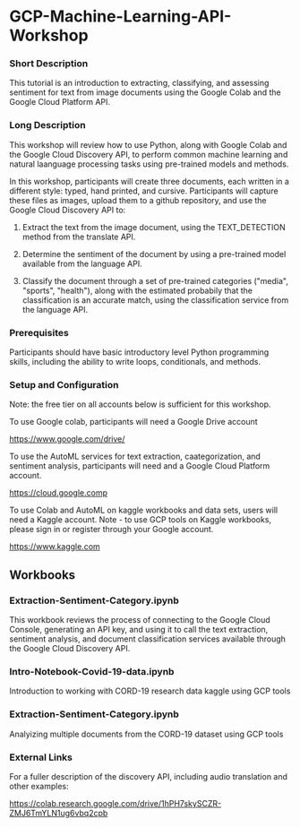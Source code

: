 # GCP-Machine-Learning-API-Workshop

### Short Description
This tutorial is an introduction to extracting, classifying, and assessing sentiment for text from image documents using the Google Colab and the Google Cloud Platform API.

### Long Description
This workshop will review how to use Python, along with Google Colab and the Google Cloud Discovery API, to perform common machine learning and natural laanguage processing tasks using pre-trained models and methods.

In this workshop, participants will create three documents, each written in a different style: typed, hand printed, and cursive. Participants will capture these files as images, upload them to a github repository, and use the Google Cloud Discovery API to:

1) Extract the text from the image document, using the TEXT_DETECTION method from the translate API.

2) Determine the sentiment of the document by using a pre-trained model available from the language API.

3) Classify the document through a set of pre-trained categories ("media", "sports", "health"), along with the estimated probabily that the classification is an accurate match, using the classification service from the language API.

### Prerequisites

Participants should have basic introductory level Python programming skills, including the ability to write loops, conditionals, and methods.

### Setup and Configuration

Note: the free tier on all accounts below is sufficient for this workshop. 

To use Google colab, participants will need a Google Drive account 

https://www.google.com/drive/

To use the AutoML services for text extraction, caategorization, and sentiment analysis, participants will need and a Google Cloud Platform account. 

https://cloud.google.comp 

To use Colab and AutoML on kaggle workbooks and data sets, users will need a Kaggle account. Note - to use GCP tools on Kaggle workbooks, please sign in or register through your Google account. 

https://www.kaggle.com


## Workbooks

### Extraction-Sentiment-Category.ipynb

This workbook reviews the process of connecting to the Google Cloud Console, generating an API key, and using it to call the text extraction, sentiment analysis, and document classification services available through the Google Cloud Discovery API.

### Intro-Notebook-Covid-19-data.ipynb

Introduction to working with CORD-19 research data kaggle using GCP tools

### Extraction-Sentiment-Category.ipynb

Analyizing multiple documents from the CORD-19 dataset using GCP tools

### External Links

For a fuller description of the discovery API, including audio translation and other examples:

https://colab.research.google.com/drive/1hPH7skySCZR-ZMJ6TmYLN1ug6vbq2cpb

